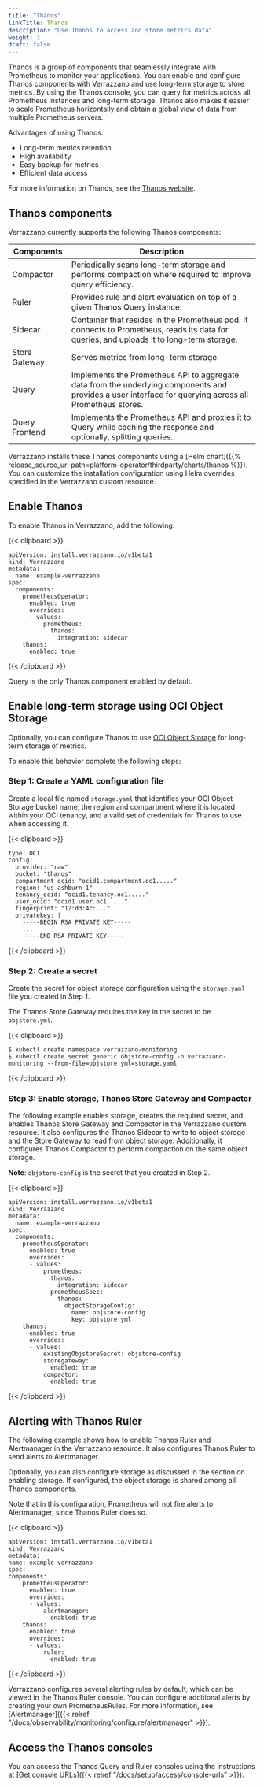 ```yaml
---
title: "Thanos"
linkTitle: Thanos
description: "Use Thanos to access and store metrics data"
weight: 3
draft: false
---
```


Thanos is a group of components that seamlessly integrate with Prometheus to monitor your applications. You can enable and configure Thanos components with Verrazzano and use long-term storage to store metrics. By using the Thanos console, you can query for metrics across all Prometheus instances and long-term storage. Thanos also makes it easier to scale Prometheus horizontally and obtain a global view of data from multiple Prometheus servers.

Advantages of using Thanos:
- Long-term metrics retention
- High availability
- Easy backup for metrics
- Efficient data access

For more information on Thanos, see the [Thanos website](https://thanos.io/).

## Thanos components

Verrazzano currently supports the following Thanos components:

| Components     | Description                                                                                                                                             |
|----------------|---------------------------------------------------------------------------------------------------------------------------------------------------------|
| Compactor      | Periodically scans long-term storage and performs compaction where required to improve query efficiency.                                                |
| Ruler          | Provides rule and alert evaluation on top of a given Thanos Query instance.                                                                             |
| Sidecar        | Container that resides in the Prometheus pod. It connects to Prometheus, reads its data for queries, and uploads it to long-term storage.               |
| Store Gateway  | Serves metrics from long-term storage.                                                                                                                  |
| Query          | Implements the Prometheus API to aggregate data from the underlying components and provides a user interface for querying across all Prometheus stores. |
| Query Frontend | Implements the Prometheus API and proxies it to Query while caching the response and optionally, splitting queries.                                     |

Verrazzano installs these Thanos components using a [Helm chart]({{% release_source_url path=platform-operator/thirdparty/charts/thanos %}}).
You can customize the installation configuration using Helm overrides specified in the Verrazzano custom resource.

## Enable Thanos

To enable Thanos in Verrazzano, add the following:

{{< clipboard >}}
<div class="highlight">

```
apiVersion: install.verrazzano.io/v1beta1
kind: Verrazzano
metadata:
  name: example-verrazzano
spec:
  components:
    prometheusOperator:
      enabled: true
      overrides:
      - values:
          prometheus:
            thanos:
              integration: sidecar
    thanos:
      enabled: true
```

</div>
{{< /clipboard >}}

Query is the only Thanos component enabled by default.

## Enable long-term storage using OCI Object Storage

Optionally, you can configure Thanos to use [OCI Object Storage](https://docs.oracle.com/en-us/iaas/Content/Object/Concepts/objectstorageoverview.htm)
for long-term storage of metrics.

To enable this behavior complete the following steps:

### Step 1: Create a YAML configuration file

Create a local file named `storage.yaml` that identifies your OCI Object Storage bucket name, the region and compartment
where it is located within your OCI tenancy, and a valid set of credentials for Thanos to use when accessing it.

{{< clipboard >}}
<div class="highlight">

```
type: OCI
config:
  provider: "raw"
  bucket: "thanos"
  compartment_ocid: "ocid1.compartment.oc1....."
  region: "us-ashburn-1"
  tenancy_ocid: "ocid1.tenancy.oc1....."
  user_ocid: "ocid1.user.oc1....."
  fingerprint: "12:d3:4c:..."
  privatekey: |
    -----BEGIN RSA PRIVATE KEY-----
    ...
    -----END RSA PRIVATE KEY-----
```

</div>
{{< /clipboard >}}

### Step 2: Create a secret

Create the secret for object storage configuration using the `storage.yaml` file you created in Step 1.

The Thanos Store Gateway requires the key in the secret to be `objstore.yml`.

{{< clipboard >}}
<div class="highlight">

```
$ kubectl create namespace verrazzano-monitoring
$ kubectl create secret generic objstore-config -n verrazzano-monitoring --from-file=objstore.yml=storage.yaml
```

</div>
{{< /clipboard >}}

### Step 3: Enable storage, Thanos Store Gateway and Compactor

The following example enables storage, creates the required secret, and enables Thanos Store Gateway and Compactor
in the Verrazzano custom resource. It also configures the Thanos Sidecar to write to object storage and the Store Gateway to read from
object storage. Additionally, it configures Thanos Compactor to perform compaction on the same object storage.

**Note**: `objstore-config` is the secret that you created in Step 2.

{{< clipboard >}}
<div class="highlight">

```
apiVersion: install.verrazzano.io/v1beta1
kind: Verrazzano
metadata:
  name: example-verrazzano
spec:
  components:
    prometheusOperator:
      enabled: true
      overrides:
      - values:
          prometheus:
            thanos:
              integration: sidecar
            prometheusSpec:
              thanos:
                objectStorageConfig:
                  name: objstore-config
                  key: objstore.yml
    thanos:
      enabled: true
      overrides:
      - values:
          existingObjstoreSecret: objstore-config
          storegateway:
            enabled: true
          compactor:
            enabled: true
```

</div>
{{< /clipboard >}}

## Alerting with Thanos Ruler

The following example shows how to enable Thanos Ruler and Alertmanager in the Verrazzano resource. It also configures
Thanos Ruler to send alerts to Alertmanager.

Optionally, you can also configure storage as discussed in the section on enabling storage. If configured, the object
storage is shared among all Thanos components.

Note that in this configuration, Prometheus will not fire alerts to Alertmanager, since Thanos Ruler does so.

{{< clipboard >}}
<div class="highlight">

```
apiVersion: install.verrazzano.io/v1beta1
kind: Verrazzano
metadata:
name: example-verrazzano
spec:
components:
    prometheusOperator:
      enabled: true
      overrides:
      - values:
          alertmanager:
            enabled: true
    thanos:
      enabled: true
      overrides:
      - values:
          ruler:
            enabled: true
```

</div>
{{< /clipboard >}}

Verrazzano configures several alerting rules by default, which can be viewed in the Thanos Ruler console.
You can configure additional alerts by creating your own PrometheusRules. For more information,
see [Alertmanager]({{< relref "/docs/observability/monitoring/configure/alertmanager" >}}).

## Access the Thanos consoles

You can access the Thanos Query and Ruler consoles using the instructions at [Get console URLs]({{< relref "/docs/setup/access/console-urls" >}}).
